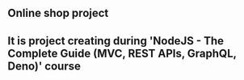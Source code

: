 ## Online shop project

## It is  project creating during 'NodeJS - The Complete Guide (MVC, REST APIs, GraphQL, Deno)' course
